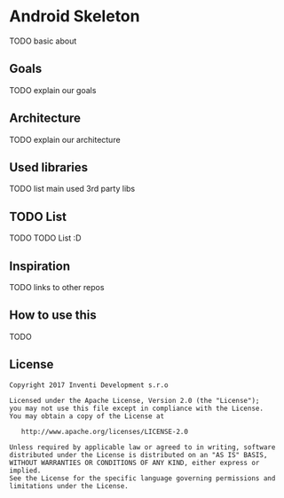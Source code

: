 Android Skeleton
========

TODO basic about


Goals
-----

TODO explain our goals

Architecture
-----

TODO explain our architecture

Used libraries
-----

TODO list main used 3rd party libs

TODO List
-----

TODO TODO List :D


Inspiration
-----

TODO links to other repos


How to use this
-----

TODO

License
-------

    Copyright 2017 Inventi Development s.r.o

    Licensed under the Apache License, Version 2.0 (the "License");
    you may not use this file except in compliance with the License.
    You may obtain a copy of the License at

       http://www.apache.org/licenses/LICENSE-2.0

    Unless required by applicable law or agreed to in writing, software
    distributed under the License is distributed on an "AS IS" BASIS,
    WITHOUT WARRANTIES OR CONDITIONS OF ANY KIND, either express or implied.
    See the License for the specific language governing permissions and
    limitations under the License.

